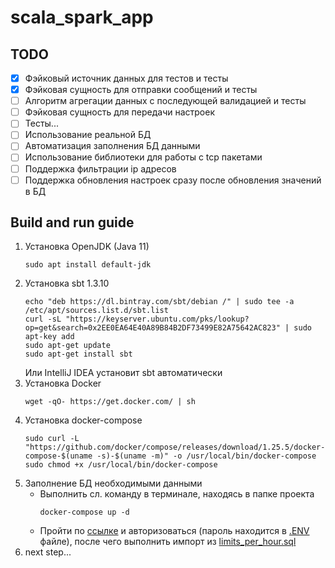 # scala_spark_app

## TODO
- [x] Фэйковый источник данных для тестов и тесты
- [x] Фэйковая сущность для отправки сообщений и тесты
- [ ] Алгоритм агрегации данных с последующей валидацией и тесты
- [ ] Фэйковая сущность для передачи настроек
- [ ] Тесты...
- [ ] Использование реальной БД
- [ ] Автоматизация заполнения БД данными
- [ ] Использование библиотеки для работы с tcp пакетами
- [ ] Поддержка фильтрации ip адресов
- [ ] Поддержка обновления настроек сразу после обновления значений в БД

## Build and run guide
1. Установка OpenJDK (Java 11)
   ```
   sudo apt install default-jdk
   ```
2. Установка sbt 1.3.10
   ```
   echo "deb https://dl.bintray.com/sbt/debian /" | sudo tee -a /etc/apt/sources.list.d/sbt.list
   curl -sL "https://keyserver.ubuntu.com/pks/lookup?op=get&search=0x2EE0EA64E40A89B84B2DF73499E82A75642AC823" | sudo apt-key add
   sudo apt-get update
   sudo apt-get install sbt
   ```
    Или IntelliJ IDEA установит sbt автоматически
3. Установка Docker
   ```
   wget -qO- https://get.docker.com/ | sh
   ```
4. Установка docker-compose
   ```
   sudo curl -L "https://github.com/docker/compose/releases/download/1.25.5/docker-compose-$(uname -s)-$(uname -m)" -o /usr/local/bin/docker-compose
   sudo chmod +x /usr/local/bin/docker-compose 
   ```
3. Заполнение БД необходимыми данными
    - Выполнить сл. команду в терминале, находясь в папке проекта
      ```
      docker-compose up -d
      ```
    - Пройти по [ссылке](http://localhost:8080/?pgsql=db&username=postgres_user&db=traffic_limits&ns=public&import=) и авторизоваться (пароль находится в [.ENV](.ENV) файле), после чего выполнить импорт из [limits_per_hour.sql](limits_per_hour.sql)
4. next step...